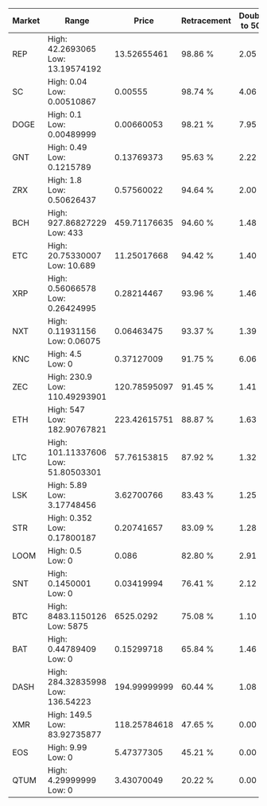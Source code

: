 | Market | Range | Price| Retracement | Doubles to 50% |
| --- | --- | --- | --- | --- |
| REP | High: 42.2693065<br />Low: 13.19574192 | 13.52655461 | 98.86 % | 2.05 |
| SC | High: 0.04<br />Low: 0.00510867 | 0.00555 | 98.74 % | 4.06 |
| DOGE | High: 0.1<br />Low: 0.00489999 | 0.00660053 | 98.21 % | 7.95 |
| GNT | High: 0.49<br />Low: 0.1215789 | 0.13769373 | 95.63 % | 2.22 |
| ZRX | High: 1.8<br />Low: 0.50626437 | 0.57560022 | 94.64 % | 2.00 |
| BCH | High: 927.86827229<br />Low: 433 | 459.71176635 | 94.60 % | 1.48 |
| ETC | High: 20.75330007<br />Low: 10.689 | 11.25017668 | 94.42 % | 1.40 |
| XRP | High: 0.56066578<br />Low: 0.26424995 | 0.28214467 | 93.96 % | 1.46 |
| NXT | High: 0.11931156<br />Low: 0.06075 | 0.06463475 | 93.37 % | 1.39 |
| KNC | High: 4.5<br />Low: 0 | 0.37127009 | 91.75 % | 6.06 |
| ZEC | High: 230.9<br />Low: 110.49293901 | 120.78595097 | 91.45 % | 1.41 |
| ETH | High: 547<br />Low: 182.90767821 | 223.42615751 | 88.87 % | 1.63 |
| LTC | High: 101.11337606<br />Low: 51.80503301 | 57.76153815 | 87.92 % | 1.32 |
| LSK | High: 5.89<br />Low: 3.17748456 | 3.62700766 | 83.43 % | 1.25 |
| STR | High: 0.352<br />Low: 0.17800187 | 0.20741657 | 83.09 % | 1.28 |
| LOOM | High: 0.5<br />Low: 0 | 0.086 | 82.80 % | 2.91 |
| SNT | High: 0.1450001<br />Low: 0 | 0.03419994 | 76.41 % | 2.12 |
| BTC | High: 8483.1150126<br />Low: 5875 | 6525.0292 | 75.08 % | 1.10 |
| BAT | High: 0.44789409<br />Low: 0 | 0.15299718 | 65.84 % | 1.46 |
| DASH | High: 284.32835998<br />Low: 136.54223 | 194.99999999 | 60.44 % | 1.08 |
| XMR | High: 149.5<br />Low: 83.92735877 | 118.25784618 | 47.65 % | 0.00 |
| EOS | High: 9.99<br />Low: 0 | 5.47377305 | 45.21 % | 0.00 |
| QTUM | High: 4.29999999<br />Low: 0 | 3.43070049 | 20.22 % | 0.00 |
